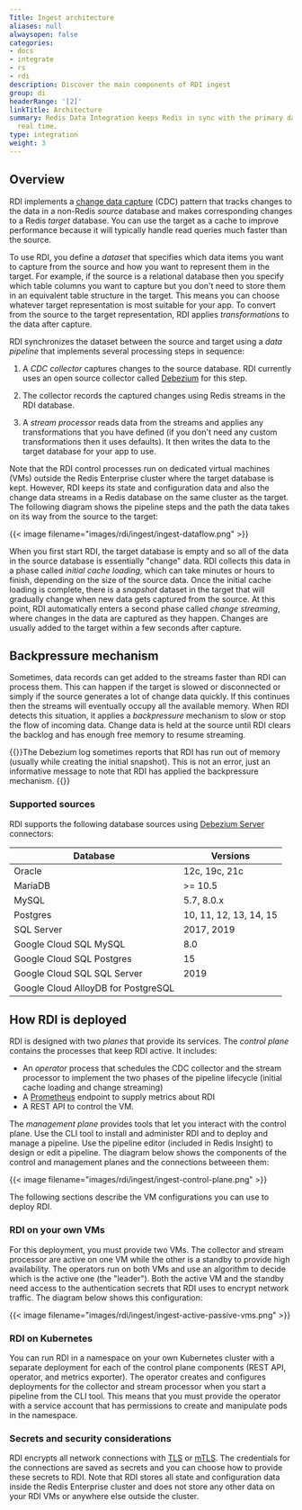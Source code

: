 ```yaml
---
Title: Ingest architecture
aliases: null
alwaysopen: false
categories:
- docs
- integrate
- rs
- rdi
description: Discover the main components of RDI ingest
group: di
headerRange: '[2]'
linkTitle: Architecture
summary: Redis Data Integration keeps Redis in sync with the primary database in near
  real time.
type: integration
weight: 3
---
```


## Overview

RDI implements a [change data capture](https://en.wikipedia.org/wiki/Change_data_capture) (CDC) pattern that tracks changes to the data in a
non-Redis *source* database and makes corresponding changes to a Redis
*target* database. You can use the target as a cache to improve performance
because it will typically handle read queries much faster than the source.

To use RDI, you define a *dataset* that specifies which data items
you want to capture from the source and how you want to
represent them in the target. For example, if the source is a
relational database then you specify which table columns you want
to capture but you don't need to store them in an equivalent table
structure in the target. This means you can choose whatever target
representation is most suitable for your app. To convert from the
source to the target representation, RDI applies *transformations*
to the data after capture.

RDI synchronizes the dataset between the source and target using
a *data pipeline* that implements several processing steps
in sequence:

1.  A *CDC collector* captures changes to the source database. RDI
    currently uses an open source collector called
    [Debezium](https://debezium.io/) for this step.

1.  The collector records the captured changes using Redis streams
    in the RDI database.

1.  A *stream processor* reads data from the streams and applies
    any transformations that you have defined (if you don't need
    any custom transformations then it uses defaults).
    It then writes the data to the target database for your app to use.

Note that the RDI control processes run on dedicated virtual machines (VMs)
outside the Redis
Enterprise cluster where the target database is kept. However, RDI keeps
its state and configuration data and also the change data streams in a Redis database on the same cluster as the target. The following diagram shows the pipeline steps and the path the data takes on its way from the source to the target:

{{< image filename="images/rdi/ingest/ingest-dataflow.png" >}}

When you first start RDI, the target database is empty and so all
of the data in the source database is essentially "change" data.
RDI collects this data in a phase called *initial cache loading*,
which can take minutes or hours to finish, depending on the size
of the source data. Once the initial cache loading is complete,
there is a *snapshot* dataset in the target that will gradually
change when new data gets captured from the source. At this point,
RDI automatically enters a second phase called *change streaming*, where
changes in the data are captured as they happen. Changes are usually
added to the target within a few seconds after capture.

## Backpressure mechanism

Sometimes, data records can get added to the streams faster than RDI can
process them. This can happen if the target is slowed or disconnected
or simply if the source generates a lot of change data quickly.
If this continues then the streams will eventually occupy all the
available memory. When RDI detects this situation, it applies a
*backpressure* mechanism to slow or stop the flow of incoming data.
Change data is held at the source until RDI clears the backlog and has
enough free memory to resume streaming.

{{<note>}}The Debezium log sometimes reports that RDI has run out
of memory (usually while creating the initial snapshot). This is not
an error, just an informative message to note that RDI has applied
the backpressure mechanism.
{{</note>}}

### Supported sources

RDI supports the following database sources using [Debezium Server](https://debezium.io/documentation/reference/stable/operations/debezium-server.html) connectors:

| Database                    | Versions               |
| --------------------------- | ---------------------- |
| Oracle                      | 12c, 19c, 21c          |
| MariaDB                     | >= 10.5                |
| MySQL                       | 5.7, 8.0.x             |
| Postgres                    | 10, 11, 12, 13, 14, 15 |
| SQL Server                  | 2017, 2019             |
| Google Cloud SQL MySQL      | 8.0                    |
| Google Cloud SQL Postgres   | 15                     |
| Google Cloud SQL SQL Server | 2019                   |
| Google Cloud AlloyDB for PostgreSQL | |

## How RDI is deployed

RDI is designed with two *planes* that provide its services.
The *control plane* contains the processes that keep RDI active.
It includes:

- An *operator* process that schedules the CDC collector and the
stream processor to implement the two phases of the pipeline
lifecycle (initial cache loading and change streaming)
- A [Prometheus](https://prometheus.io/)
endpoint to supply metrics about RDI
- A REST API to control the VM.

The *management plane* provides tools that let you interact
with the control plane. Use the CLI tool to install and administer RDI
and to deploy and manage a pipeline. Use the pipeline editor
(included in Redis Insight) to design or edit a pipeline. The
diagram below shows the components of the control and management
planes and the connections betweeen them:

{{< image filename="images/rdi/ingest/ingest-control-plane.png" >}}

The following sections describe the VM configurations you can use to
deploy RDI.

### RDI on your own VMs

For this deployment, you must provide two VMs. The
collector and stream processor are active on one VM while the other is a standby to provide high availability. The operators run on both VMs and use an algorithm to decide which is the active one (the "leader").
Both the active VM and the standby
need access to the authentication secrets that RDI uses to encrypt network
traffic. The diagram below shows this configuration:

{{< image filename="images/rdi/ingest/ingest-active-passive-vms.png" >}}

### RDI on Kubernetes

You can run RDI in a namespace on your own Kubernetes cluster with
a separate deployment for each of the control plane
components (REST API, operator, and metrics exporter). The operator
creates and configures deployments for the collector and stream processor
when you start a pipeline from the CLI tool. This means that you must
provide the operator with a service account that has permissions to create and manipulate pods in the namespace. 

### Secrets and security considerations

RDI encrypts all network connections with
[TLS](https://en.wikipedia.org/wiki/Transport_Layer_Security) or
[mTLS](https://en.wikipedia.org/wiki/Mutual_authentication#mTLS).
The credentials for the connections are saved as secrets and you
can choose how to provide these secrets to RDI. Note that RDI stores
all state and configuration data inside the Redis Enterprise cluster
and does not store any other data on your RDI VMs or anywhere else
outside the cluster.
